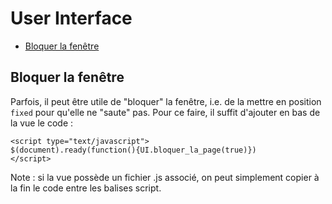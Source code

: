 # User Interface

* [Bloquer la fenêtre](#bloquerfenetre)


<a name='bloquerfenetre'></a>

## Bloquer la fenêtre

Parfois, il peut être utile de "bloquer" la fenêtre, i.e. de la mettre en position `fixed` pour qu'elle ne "saute" pas. Pour ce faire, il suffit d'ajouter en bas de la vue le code :

    <script type="text/javascript">
    $(document).ready(function(){UI.bloquer_la_page(true)})
    </script>

Note : si la vue possède un fichier .js associé, on peut simplement copier à la fin le code entre les balises script.
